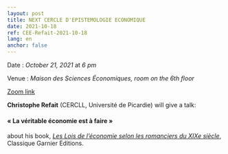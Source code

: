 ```yaml
---
layout: post
title: NEXT CERCLE D'EPISTEMOLOGIE ECONOMIQUE
date: 2021-10-18
ref: CEE-Refait-2021-10-18
lang: en
anchor: false
---
```


<i class="fas fa-table"></i> Date : _October 21, 2021_ at _6 pm_

<i class="fas fa-map-marked"></i> Venue : *Maison des Sciences Économiques, room on the 6th floor*

<i class="fas fa-video"></i> [Zoom link](https://zoom.univ-paris1.fr/j/95623273947?pwd=UWlSa01meFVVVmxJamhsV05sSUd2Zz09)

**Christophe Refait** (CERCLL, Université de Picardie) will give a talk:

#### « La véritable économie est à faire »

about his book, [*Les Lois de l’économie selon les romanciers du XIXe siècle*](https://classiques-garnier.com/les-lois-de-l-economie-selon-les-romanciers-du-xixe-siecle.html), Classique Garnier Editions.
